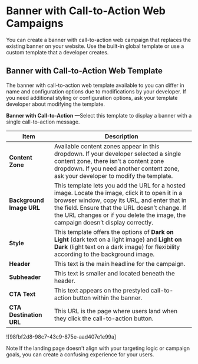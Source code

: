 

# Banner with Call-to-Action Web Campaigns

You can create a banner with call-to-action web campaign that replaces the
existing banner on your website. Use the built-in global template or use a
custom template that a developer creates.

## Banner with Call-to-Action Web Template

The banner with call-to-action web template available to you can differ in
name and configuration options due to modifications by your developer. If you
need additional styling or configuration options, ask your template developer
about modifying the template.

**Banner with Call-to-Action** —Select this template to display a banner with
a single call-to-action message.

Item | Description  
---|---  
**Content Zone** | Available content zones appear in this dropdown. If your developer selected a single content zone, there isn’t a content zone dropdown. If you need another content zone, ask your developer to modify the template.  
**Background Image URL** | This template lets you add the URL for a hosted image. Locate the image, click it to open it in a browser window, copy its URL, and enter that in the field. Ensure that the URL doesn’t change. If the URL changes or if you delete the image, the campaign doesn’t display correctly.  
**Style** | This template offers the options of **Dark on Light** (dark text on a light image) and **Light on Dark** (light text on a dark image) for flexibility according to the background image.  
**Header** | This text is the main headline for the campaign.  
**Subheader** | This text is smaller and located beneath the header.  
**CTA Text** | This text appears on the prestyled call-to-action button within the banner.  
**CTA Destination URL** | This URL is the page where users land when they click the call-to-action button.  
  
![98fbf2d8-98c7-43c9-875e-aad407e1e99a]

Note If the landing page doesn't align with your targeting logic or campaign
goals, you can create a confusing experience for your users.

